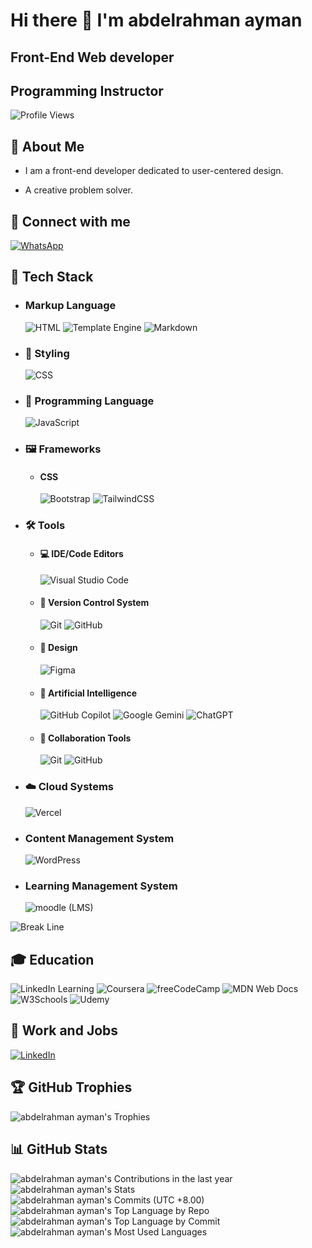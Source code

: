 # Hi there 👋 I'm abdelrahman ayman
## Front-End Web developer
## Programming Instructor

![Profile Views](https://komarev.com/ghpvc/?username=abdelrahmanayman3&label=Profile%20views&color=0e75b6&style=flat)

## 💫 About Me

- I am a front-end developer dedicated to user-centered design.


- A creative problem solver.


## 🤝 Connect with me

[![WhatsApp](https://img.shields.io/badge/WhatsApp-25D366?logo=whatsapp&logoColor=white)](https://wa.me/+201275152550)

## 🧳 Tech Stack

- ### Markup Language
  ![HTML](https://img.shields.io/badge/HTML-%23E34F26.svg?logo=html5&logoColor=white)
  ![Template Engine](https://img.shields.io/badge/-PugJs-05122A?style=flat&logo=Pug)
  ![Markdown](https://img.shields.io/badge/Markdown-%23000000.svg?logo=markdown&logoColor=white)

- ### 🎨 Styling
  ![CSS](https://img.shields.io/badge/CSS-1572B6?logo=css3&logoColor=fff)

- ### 🧠 Programming Language
  ![JavaScript](https://img.shields.io/badge/JavaScript-F7DF1E?logo=javascript&logoColor=000)

- ### 🖼️ Frameworks

  - #### CSS
    ![Bootstrap](https://img.shields.io/badge/Bootstrap-7952B3?logo=bootstrap&logoColor=fff)
    ![TailwindCSS](https://img.shields.io/badge/Tailwind%20CSS-%2338B2AC.svg?logo=tailwind-css&logoColor=white)

- ### 🛠️ Tools

  - #### 💻 IDE/Code Editors
    ![Visual Studio Code](https://custom-icon-badges.demolab.com/badge/Visual%20Studio%20Code-0078d7.svg?logo=vsc&logoColor=white)
    
    
  - #### 🔖 Version Control System
    ![Git](https://img.shields.io/badge/Git-F05032?logo=git&logoColor=fff)
    ![GitHub](https://img.shields.io/badge/GitHub-%23121011.svg?logo=github&logoColor=white)
  
  - #### 🎨 Design
  
    ![Figma](https://img.shields.io/badge/Figma-F24E1E?logo=figma&logoColor=white)
  
  - #### 🤖 Artificial Intelligence
    ![GitHub Copilot](https://img.shields.io/badge/GitHub%20Copilot-000?logo=githubcopilot&logoColor=fff)
    ![Google Gemini](https://img.shields.io/badge/Google%20Gemini-886FBF?logo=googlegemini&logoColor=fff)
    ![ChatGPT](https://img.shields.io/badge/ChatGPT-74aa9c?logo=openai&logoColor=white)

  - #### 🤝 Collaboration Tools
    ![Git](https://img.shields.io/badge/Git-F05032?logo=git&logoColor=fff)
    ![GitHub](https://img.shields.io/badge/GitHub-%23121011.svg?logo=github&logoColor=white)
  
- ### ☁️ Cloud Systems
  ![Vercel](https://img.shields.io/badge/Vercel-%23000000.svg?logo=vercel&logoColor=white)

- ### Content Management System
  ![WordPress](https://img.shields.io/badge/WordPress-%2321759B.svg?logo=wordpress&logoColor=white)

- ### Learning Management System
  ![moodle (LMS)](https://img.shields.io/badge/Moodle-F24E1E?logo=moodle&logoColor=white)
  
![Break Line](https://user-images.githubusercontent.com/73097560/115834477-dbab4500-a447-11eb-908a-139a6edaec5c.gif)

## 🎓 Education
![LinkedIn Learning](https://img.shields.io/badge/LinkedIn%20Learning-0A66C2?logo=linkedin&logoColor=fff)
![Coursera](https://img.shields.io/badge/Coursera-0056D2?logo=coursera&logoColor=fff)
![freeCodeCamp](https://img.shields.io/badge/freeCodeCamp-0A0A23?logo=freecodecamp&logoColor=fff)
![MDN Web Docs](https://img.shields.io/badge/MDN%20Web%20Docs-000?logo=mdnwebdocs&logoColor=fff)
![W3Schools](https://img.shields.io/badge/W3Schools-04AA6D?logo=w3schools&logoColor=fff)
![Udemy](https://img.shields.io/badge/Udemy-A435F0?logo=udemy&logoColor=fff)

## 💼 Work and Jobs
[![LinkedIn](https://img.shields.io/badge/LinkedIn-0A66C2?logo=linkedin&logoColor=fff)](https://www.linkedin.com/in/abdelrahmanayman)
## 🏆 GitHub Trophies
![abdelrahman ayman's Trophies](https://github-trophies.vercel.app/?username=abdelrahmanayman3&theme=radical&no-frame=false&no-bg=false&margin-w=4)

## 📊 GitHub Stats
![abdelrahman ayman's Contributions in the last year](http://github-profile-summary-cards.vercel.app/api/cards/profile-details?username=abdelrahmanayman3&theme=dark)
![abdelrahman ayman's Stats](http://github-profile-summary-cards.vercel.app/api/cards/stats?username=abdelrahmanayman3&theme=dark&show_icons=true&hide_border=true&count_private=true)
![abdelrahman ayman's Commits (UTC +8.00)](http://github-profile-summary-cards.vercel.app/api/cards/productive-time?username=abdelrahmanayman3&theme=dark&utcOffset=8)
![abdelrahman ayman's Top Language by Repo](http://github-profile-summary-cards.vercel.app/api/cards/repos-per-language?username=abdelrahmanayman3&theme=dark)
![abdelrahman ayman's Top Language by Commit](http://github-profile-summary-cards.vercel.app/api/cards/most-commit-language?username=abdelrahmanayman3&theme=dark) <br>
![abdelrahman ayman's Most Used Languages](https://github-readme-stats.vercel.app/api/top-langs/?username=abdelrahmanayman3&theme=dark&show_icons=true&hide_border=true)


<!---
abdelrahmanayman3/abdelrahmanayman3 is a ✨ special ✨ repository because its `README.md` (this file) appears on your GitHub profile.
You can click the Preview link to take a look at your changes.
--->
